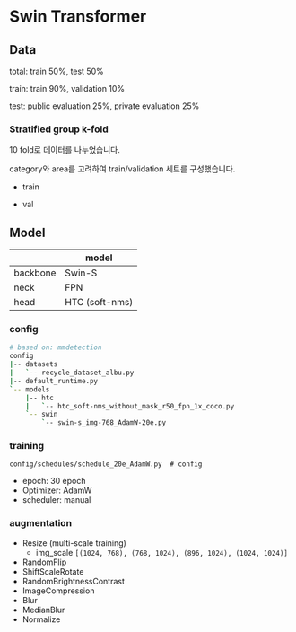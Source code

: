 # Swin Transformer

## Data

total: train 50%, test 50%

train: train 90%, validation 10%

test: public evaluation 25%, private evaluation 25%

### Stratified group k-fold
10 fold로 데이터를 나누었습니다.

category와 area를 고려하여 train/validation 세트를 구성했습니다.

- train

- val

## Model

|          | model          |
| -------- | -------------- |
| backbone | Swin-S         |
| neck     | FPN            |
| head     | HTC (soft-nms) |

### config
```bash
# based on: mmdetection
config
|-- datasets
|   `-- recycle_dataset_albu.py
|-- default_runtime.py
`-- models
    |-- htc
    |   `-- htc_soft-nms_without_mask_r50_fpn_1x_coco.py
    `-- swin
        `-- swin-s_img-768_AdamW-20e.py
```

### training

```
config/schedules/schedule_20e_AdamW.py  # config
```

- epoch: 30 epoch
- Optimizer: AdamW
- scheduler: manual

### augmentation
- Resize (multi-scale training)
  - img_scale `[(1024, 768), (768, 1024), (896, 1024), (1024, 1024)]`
- RandomFlip
- ShiftScaleRotate
- RandomBrightnessContrast
- ImageCompression
- Blur
- MedianBlur
- Normalize
